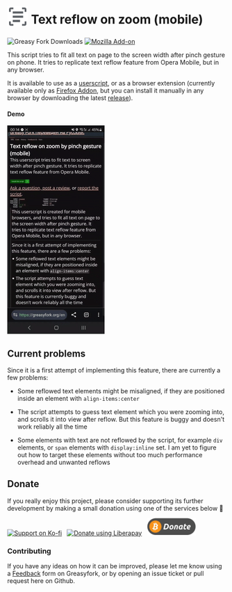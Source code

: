 # <sub><img src="./src/icon.png" height="48" width="48"></sub> Text reflow on zoom (mobile)

![Greasy Fork Downloads](https://img.shields.io/greasyfork/dt/514789?label=downloads&logo=greasyfork)
[![Mozilla Add-on](https://img.shields.io/amo/users/text-reflow-on-zoom-mobile?color=%23FF6611&label=users&logo=Firefox)](https://addons.mozilla.org/firefox/addon/text-reflow-on-zoom-mobile/)

This script tries to fit all text on page to the screen width after pinch gesture on phone. 
It tries to replicate text reflow feature from Opera Mobile, but in any browser. 

It is available to use as a [userscript](./src/text_reflow_on_zoom.js), or as a browser extension (currently available only as [Firefox Addon](https://addons.mozilla.org/firefox/addon/text-reflow-on-zoom-mobile/), but you can install it manually in any browser by downloading the latest [release](https://github.com/emvaized/text-reflow-on-zoom-mobile/releases)).

#### Demo

<img src="assets/illustration.gif" >

## Current problems

Since it is a first attempt of implementing this feature, there are currently a few problems: 

- Some reflowed text elements might be misaligned, if they are positioned inside an element with `align-items:center`

- The script attempts to guess text element which you were zooming into, and scrolls it into view after reflow. But this feature is buggy and doesn't work reliably all the time

- Some elements with text are not reflowed by the script, for example `div` elements, or `span` elements with `display:inline` set. I am yet to figure out how to target these elements without too much performance overhead and unwanted reflows

## Donate
If you really enjoy this project, please consider supporting its further development by making a small donation using one of the services below 🙏 

<a href="https://ko-fi.com/emvaized"><img src="https://cdn.prod.website-files.com/5c14e387dab576fe667689cf/64f1a9ddd0246590df69ea0b_kofi_long_button_red%25402x-p-800.png" alt="Support on Ko-fi" height="40"></a> &nbsp; <a href="https://liberapay.com/emvaized/donate"><img alt="Donate using Liberapay" src="https://liberapay.com/assets/widgets/donate.svg" height="40"></a> &nbsp; <a href="https://emvaized.github.io/donate/bitcoin/"><img src="https://github.com/emvaized/emvaized.github.io/blob/main/donate/bitcoin/assets/bitcoin-donate-button.png?raw=true" alt="Donate Bitcoin" height="40" /></a>

### Contributing

If you have any ideas on how it can be improved, please let me know using a [Feedback](https://greasyfork.org/en/scripts/514789-text-reflow-on-zoom-by-pinch-gesture-mobile/feedback) form on Greasyfork, or by opening an issue ticket or pull request here on Github.
